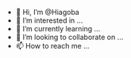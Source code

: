 - 👋 Hi, I’m @Hiagoba
- 👀 I’m interested in ...
- 🌱 I’m currently learning ...
- 💞️ I’m looking to collaborate on ...
- 📫 How to reach me ...

<!---
Hiagoba/Hiagoba is a ✨ special ✨ repository because its `README.md` (this file) appears on your GitHub profile.
You can click the Preview link to take a look at your changes.
--->
